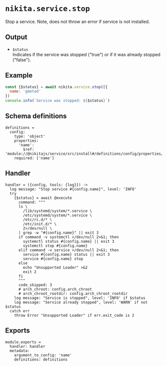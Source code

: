 
# `nikita.service.stop`

Stop a service.
Note, does not throw an error if service is not installed.

## Output

* `$status`   
  Indicates if the service was stopped ("true") or if it was already stopped 
  ("false").

## Example

```js
const {$status} = await nikita.service.stop([{
  name: 'gmetad'
})
console.info(`Service was stopped: ${$status}`)
```

## Schema definitions

    definitions =
      config:
        type: 'object'
        properties:
          'name':
            $ref: 'module://@nikitajs/service/src/install#/definitions/config/properties/name'
        required: ['name']

## Handler

    handler = ({config, tools: {log}}) ->
      log message: "Stop service #{config.name}", level: 'INFO'
      try
        {$status} = await @execute
          command: """
          ls \
            /lib/systemd/system/*.service \
            /etc/systemd/system/*.service \
            /etc/rc.d/* \
            /etc/init.d/* \
            2>/dev/null \
          | grep -w "#{config.name}" || exit 3
          if command -v systemctl >/dev/null 2>&1; then
            systemctl status #{config.name} || exit 3
            systemctl stop #{config.name}
          elif command -v service >/dev/null 2>&1; then
            service #{config.name} status || exit 3
            service #{config.name} stop
          else
            echo "Unsupported Loader" >&2
            exit 2
          fi
          """
          code_skipped: 3
          # arch_chroot: config.arch_chroot
          # arch_chroot_rootdir: config.arch_chroot_rootdir
        log message: "Service is stopped", level: 'INFO' if $status
        log message: "Service already stopped", level: 'WARN' if not $status
      catch err
        throw Error "Unsupported Loader" if err.exit_code is 2

## Exports

    module.exports =
      handler: handler
      metadata:
        argument_to_config: 'name'
        definitions: definitions
